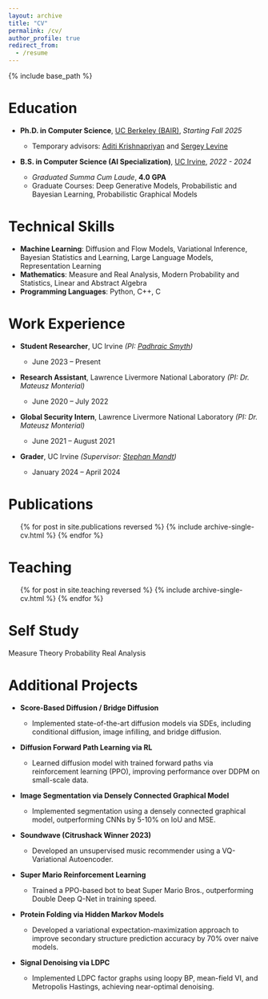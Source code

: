 ```yaml
---
layout: archive
title: "CV"
permalink: /cv/
author_profile: true
redirect_from:
  - /resume
---
```


{% include base_path %}

Education
======
* **Ph.D. in Computer Science**, [UC Berkeley (BAIR)](https://bair.berkeley.edu/), *Starting Fall 2025*  
  * Temporary advisors: [Aditi Krishnapriyan](https://a1k12.github.io/) and [Sergey Levine](https://people.eecs.berkeley.edu/~svlevine/)

* **B.S. in Computer Science (AI Specialization)**, [UC Irvine](https://uci.edu/), *2022 - 2024*  
  * *Graduated Summa Cum Laude*, **4.0 GPA**  
  * Graduate Courses: Deep Generative Models, Probabilistic and Bayesian Learning, Probabilistic Graphical Models

Technical Skills
======
* **Machine Learning**: Diffusion and Flow Models, Variational Inference, Bayesian Statistics and Learning, Large Language Models, Representation Learning  
* **Mathematics**: Measure and Real Analysis, Modern Probability and Statistics, Linear and Abstract Algebra  
* **Programming Languages**: Python, C++, C  

Work Experience
======
* **Student Researcher**, UC Irvine *(PI: [Padhraic Smyth](https://www.ics.uci.edu/~smyth/))*  
  * June 2023 – Present  

* **Research Assistant**, Lawrence Livermore National Laboratory *(PI: Dr. Mateusz Monterial)*  
  * June 2020 – July 2022  

* **Global Security Intern**, Lawrence Livermore National Laboratory *(PI: Dr. Mateusz Monterial)*  
  * June 2021 – August 2021  

* **Grader**, UC Irvine *(Supervisor: [Stephan Mandt](https://mandt.ai/))*  
  * January 2024 – April 2024  

Publications
======
  <ul>{% for post in site.publications reversed %}
    {% include archive-single-cv.html %}
  {% endfor %}</ul>

Teaching
======
  <ul>{% for post in site.teaching reversed %}
    {% include archive-single-cv.html %}
  {% endfor %}</ul>

Self Study
======
Measure Theory
Probability
Real Analysis

Additional Projects
======
* **Score-Based Diffusion / Bridge Diffusion**  
  * Implemented state-of-the-art diffusion models via SDEs, including conditional diffusion, image infilling, and bridge diffusion.

* **Diffusion Forward Path Learning via RL**  
  * Learned diffusion model with trained forward paths via reinforcement learning (PPO), improving performance over DDPM on small-scale data.

* **Image Segmentation via Densely Connected Graphical Model**  
  * Implemented segmentation using a densely connected graphical model, outperforming CNNs by 5-10% on IoU and MSE.

* **Soundwave (Citrushack Winner 2023)**  
  * Developed an unsupervised music recommender using a VQ-Variational Autoencoder.

* **Super Mario Reinforcement Learning**  
  * Trained a PPO-based bot to beat Super Mario Bros., outperforming Double Deep Q-Net in training speed.

* **Protein Folding via Hidden Markov Models**  
  * Developed a variational expectation-maximization approach to improve secondary structure prediction accuracy by 70% over naive models.

* **Signal Denoising via LDPC**  
  * Implemented LDPC factor graphs using loopy BP, mean-field VI, and Metropolis Hastings, achieving near-optimal denoising.
